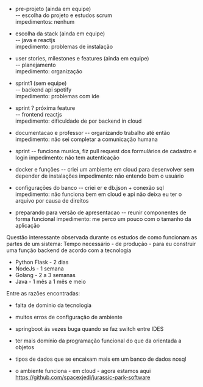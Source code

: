 - pre-projeto (ainda em equipe)  
-- escolha do projeto e estudos scrum  
impedimentos: nenhum  

- escolha da stack (ainda em equipe)  
-- java e reactjs  
impedimento: problemas de instalação  

- user stories, milestones e features (ainda em equipe)  
-- planejamento  
impedimento: organização   

- sprint1 (sem equipe)  
-- backend api spotify  
impedimento: problemas com ide  

- sprint ? próxima feature  
-- frontend reactjs  
impedimento: dificuldade de por backend in cloud  

- documentacao e professor
-- organizando trabalho até então  
impedimento: não sei completar a comunicação humana  

- sprint 
-- funciona musica, fiz pull request dos formulários de cadastro e login
impedimento: não tem autenticação  

- docker e funções
-- criei um ambiente em cloud para desenvolver sem depender de instalações
impedimento: não entendo bem o usuário  


- configurações do banco
-- criei er e db.json + conexão sql
impedimento: não funciona bem em cloud e api não deixa eu ter o arquivo por causa de direitos  

- preparando para versão de apresentacao
-- reunir componentes de forma funcional
impedimento: me perco um pouco com o tamanho da aplicação


Questão interessante observada durante os estudos de como funcionam as partes de um sistema:
Tempo necessário - de produção - para eu construir uma função backend de acordo com a tecnologia
- Python Flask - 2 dias
- NodeJs - 1 semana
- Golang  - 2 a 3 semanas
- Java - 1 mês a 1 mês e meio 

Entre as razões encontradas:
- falta de domínio da tecnologia  
- muitos erros de configuração de ambiente  
- springboot ás vezes buga quando se faz switch entre IDES  
- ter mais domínio da programação funcional do que da orientada a objetos  
- tipos de dados que se encaixam mais em um banco de dados nosql  


- o ambiente funciona - em cloud -
agora estamos aqui
https://github.com/spacexjedi/jurassic-park-software




